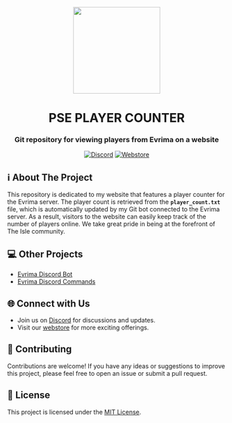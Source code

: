 <p align="center">
  <img align="center" width="200" height="200" src="https://cdn.discordapp.com/attachments/810916350427136010/1128506296388300811/evrima-z.png" />
</p>

<h1 align="center">PSE PLAYER COUNTER</h1>
<h3 align="center">Git repository for viewing players from Evrima on a website</h3>

<!-- Badges -->
<p align="center">
  <a href="https://discord.gg/1108625935302922240" target="_blank"><img alt="Discord" src="https://img.shields.io/discord/1108625935302922240?color=7289DA&label=Discord&logo=discord&logoColor=white"></a>
  <a href="https://store.tatzy.xyz/" target="_blank"><img alt="Webstore" src="https://img.shields.io/badge/Webstore-Tatzy.xyz-9cf"></a>
</p>

## ℹ️ About The Project

This repository is dedicated to my website that features a player counter for the Evrima server.
The player count is retrieved from the **`player_count.txt`** file, which is automatically updated by my Git bot connected to the Evrima server.
As a result, visitors to the website can easily keep track of the number of players online.
We take great pride in being at the forefront of The Isle community.

## 💻 Other Projects

- [Evrima Discord Bot](https://github.com/Tatzy4/evrima-discord-bot)
- [Evrima Discord Commands](https://github.com/Tatzy4/evrima-discord-bot-command)

## 🌐 Connect with Us

- Join us on [Discord](https://discord.gg/1108625935302922240) for discussions and updates.
- Visit our [webstore](https://store.tatzy.xyz/) for more exciting offerings.

## 🔷 Contributing

Contributions are welcome! If you have any ideas or suggestions to improve this project, please feel free to open an issue or submit a pull request.

## 📃 License

This project is licensed under the [MIT License](LICENSE).
